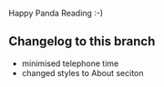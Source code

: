 Happy Panda Reading :-)

## Changelog to this branch
- minimised telephone time
- changed styles to About seciton
